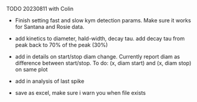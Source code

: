 TODO 20230811 with Colin

- Finish setting fast and slow kym detection params. Make sure it works for Santana and Rosie data.

- add kinetics to diameter, hald-width, decay tau.
    add decay tau from peak back to 70% of the peak (30%)

- add in details on start/stop diam change. Currently report diam as difference between start/stop.
    To do: (x, diam start) and (x, diam stop) on same plot

- add in analysis of last spike

- save as excel, make sure i warn you when file exists



